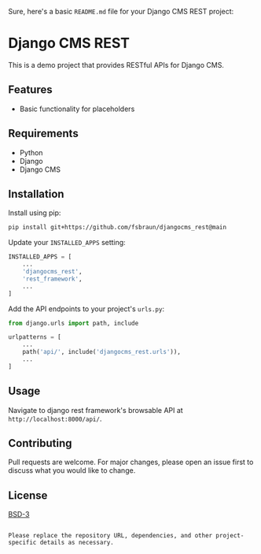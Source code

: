 Sure, here's a basic `README.md` file for your Django CMS REST project:
# Django CMS REST

This is a demo project that provides RESTful APIs for Django CMS.

## Features

- Basic functionality for placeholders

## Requirements

- Python
- Django
- Django CMS

## Installation

Install using pip:

```bash
pip install git+https://github.com/fsbraun/djangocms_rest@main
```

Update your `INSTALLED_APPS` setting:

```python
INSTALLED_APPS = [
    ...
    'djangocms_rest',
    'rest_framework',
    ...
]
```

Add the API endpoints to your project's `urls.py`:

```python
from django.urls import path, include

urlpatterns = [
    ...
    path('api/', include('djangocms_rest.urls')),
    ...
]
```

## Usage

Navigate to django rest framework's browsable API at `http://localhost:8000/api/`.

## Contributing

Pull requests are welcome. For major changes, please open an issue first to discuss what you would
like to change.

## License

[BSD-3](https://github.com/fsbraun/djangocms-rest/blob/main/LICENSE)
```

Please replace the repository URL, dependencies, and other project-specific details as necessary.
